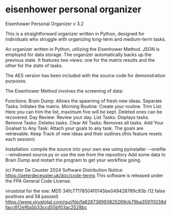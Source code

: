 # eisenhower personal organizer 
Eisenhower Personal Organizer v 3.2

This is a straightforward organizer written in Python, designed for individuals who struggle with organizing long-term and medium-term tasks.

An organizer written in Python, utilizing the Eisenhower Method. JSON is employed for data storage. The organizer automatically backs up the previous state. It features two views: one for the matrix results and the other for the state of tasks.
 
The AES version has been included with the source code for demonstration purposes. 

The Eisenhower Method involves the screening of data:

Functions:
Brain Dump: Allows the spawning of fresh new ideas.
Separate Tasks: Initiates the matrix.
Morning Routine: Create your routine.
Trim List: Here you can trim the list, maximum five will be kept. Deleted ones can be recovered.
Day Review: Review your day.
List Tasks: Displays tasks.
Remove Tasks: Deletes tasks.
Clear All Tasks: Removes all tasks.
Add Your Goalset to Any Task: Attach your goals to any task. The goals are retrievable.
Keep Track of new ideas and their outlines.(this feature resets each session)

 Installation: compile the source into your own exe using pyinstaller --onefile --windowed  source.py
 or use the exe from the repository 
 Add some data to Brain Dump and restart the program to get your workflow going.
 
(c) Peter De Ceuster 2024
Software Distribution Notice: https://peterdeceuster.uk/doc/code-terms 
This software is released under the FPA General Code License.
 
  
 virustotal for the exe: MD5 34fc77178504f0145be049428789c93b
 (12 false positives and 58 passed)
https://www.virustotal.com/gui/file/fa628738993825269cb79ba35970038dfacc6f2ef6a5b33ccd55bf03ac2528bc
 
 
 
 
 
 
  